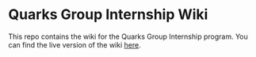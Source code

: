 # Quarks Group Internship Wiki

This repo contains the wiki for the Quarks Group Internship program. You can find the live version of the wiki [here](https://github.com/quarks-group-internship/internship-wiki/wiki).